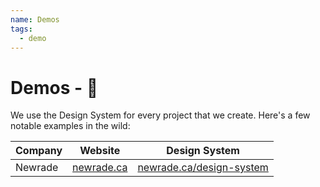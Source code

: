 ```yaml
---
name: Demos
tags:
  - demo
---
```


# Demos - 🍿

We use the Design System for every project that we create. Here's a few notable
examples in the wild:

| Company | Website                          | Design System                                                |
| ------- | -------------------------------- | ------------------------------------------------------------ |
| Newrade | [newrade.ca](https://newrade.ca) | [newrade.ca/design-system](https://newrade.ca/design-system) |
